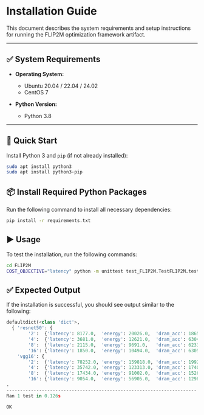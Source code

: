 # Installation Guide

This document describes the system requirements and setup instructions for running the FLIP2M optimization framework artifact.

---

## ✅ System Requirements

- **Operating System:**  
  - Ubuntu 20.04 / 22.04 / 24.02  
  - CentOS 7

- **Python Version:**  
  - Python 3.8

---

## 🚀 Quick Start

Install Python 3 and `pip` (if not already installed):

```bash
sudo apt install python3
sudo apt install python3-pip
```

## 📦 Install Required Python Packages

Run the following command to install all necessary dependencies:

```bash
pip install -r requirements.txt
```

## ▶️ Usage

To test the installation, run the following commands:

```bash
cd FLIP2M
COST_OBJECTIVE="latency" python -m unittest test_FLIP2M.TestFLIP2M.test_single_model_TANGRAMcomp
```

## ✅ Expected Output

If the installation is successful, you should see output similar to the following:

```python
defaultdict(<class 'dict'>,
  { 'resnet50': {
        '2':  {'latency': 8177.0,  'energy': 20026.0,  'dram_acc': 186586066.0},
        '4':  {'latency': 3681.0,  'energy': 12621.0,  'dram_acc': 63041644.0},
        '8':  {'latency': 2115.0,  'energy': 9691.0,   'dram_acc': 62332216.0},
        '16': {'latency': 1850.0,  'energy': 10494.0,  'dram_acc': 63051012.0}},
    'vgg16': {
        '2':  {'latency': 78252.0, 'energy': 159818.0, 'dram_acc': 199256132.0},
        '4':  {'latency': 35742.0, 'energy': 123313.0, 'dram_acc': 174089470.0},
        '8':  {'latency': 17434.0, 'energy': 91002.0,  'dram_acc': 152658384.0},
        '16': {'latency': 9054.0,  'energy': 56905.0,  'dram_acc': 129857928.0}}})
.
----------------------------------------------------------------------
Ran 1 test in 0.126s

OK
```
